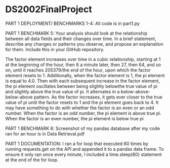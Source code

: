 # DS2002FinalProject

PART 1 DEPLOYMENT/ BENCHMARKS 1-4: All code is in part1.py


PART 1 BENCHMARK 5: Your analysis should look at the relationship between all data fields and their changes over time. In a brief statement, describe any changes or patterns you observe, and propose an explanation for them. Include this in your GitHub repository.

The factor element increases over time in a cubic relationship, starting at 1 at the beginning of the hour, then 8 a minute later, then 27, then 64, and so on, until it reaches 205379/the end of the hour, upon which the factor element resets to 1. Additionally, when the factor element is 1, the pi element is equal to 4.0. Then with each subsequent increase in the factor element, the pi element oscillates between being slightly belowthe true value of pi and slightly above the true value of pi. It alternates in a below-above-below-above pattern. As the factor increases, it gets ever closer to the true value of pi until the factor resets to 1 and the pi element goes back to 4. It may have something to do with whether the factor is an even or an odd number. When the factor is an odd number, the pi element is above true pi. When the factor is an even number, the pi element is below true pi

PART 1 BENCHMARK 6: Screenshot of my pandas database after my code ran for an hour is in Data Retrieval.pdf

PART 1 DOCUMENTATION: I ran a for loop that executed 60 times by running requests.get on the API and appended it to a pandas data frame. To ensure it only ran once every minute, I included a time.sleep(60) statement at the end of the for loop.
